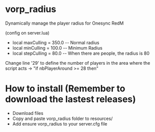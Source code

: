 # vorp_radius

Dynamically manage the player radius for Onesync RedM

(config on server.lua)
- local maxCulling = 350.0 -- Normal radius
- local minCulling = 100.0 -- Minimum Radius
- local stepCulling = 80.0 -- When there are people, the radius is 80


Change line '29' to define the number of players in the area where the script acts  -> "if nbPlayerAround >= 28 then"

# How to install (Remember to download the lastest releases)
- Download files
- Copy and paste vorp_radius folder to resources/
- Add ensure vorp_radius to your server.cfg file
